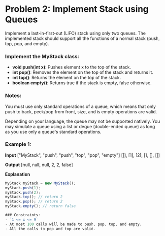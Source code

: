 # Problem 2: Implement Stack using Queues

Implement a last-in-first-out (LIFO) stack using only two queues. The implemented stack should support all the functions of a normal stack (push, top, pop, and empty).

### Implement the MyStack class:

- **void push(int x)**: Pushes element x to the top of the stack.
- **int pop()**: Removes the element on the top of the stack and returns it.
- **int top()**: Returns the element on the top of the stack.
- **boolean empty()**: Returns true if the stack is empty, false otherwise.

### Notes:

You must use only standard operations of a queue, which means that only push to back, peek/pop from front, size, and is empty operations are valid.

Depending on your language, the queue may not be supported natively. You may simulate a queue using a list or deque (double-ended queue) as long as you use only a queue's standard operations.

### Example 1:

**Input**
["MyStack", "push", "push", "top", "pop", "empty"] [[], [1], [2], [], [], []]


**Output**
[null, null, null, 2, 2, false]


**Explanation**
```javascript
MyStack myStack = new MyStack();
myStack.push(1);
myStack.push(2);
myStack.top(); // return 2
myStack.pop(); // return 2
myStack.empty(); // return false

### Constraints:
- `1 <= x <= 9`
- At most 100 calls will be made to push, pop, top, and empty.
- All the calls to pop and top are valid.